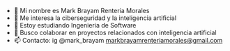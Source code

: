 - 👋 Mi nombre es Mark Brayam Renteria Morales
- 👀 Me interesa la ciberseguridad y la inteligencia artificial
- 🌱 Estoy estudiando Ingenieria de Software
- 💞️ Busco colaborar en proyectos relacionados con inteligencia artificial
- 📫 Contacto: ig @mark_brayam
               markbrayamrenteriamorales@gmail.com

<!---
markbrayam/markbrayam is a ✨ special ✨ repository because its `README.md` (this file) appears on your GitHub profile.
You can click the Preview link to take a look at your changes.
--->
